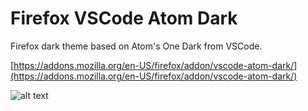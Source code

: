 # Firefox VSCode Atom Dark
Firefox dark theme based on Atom's One Dark from VSCode.

[https://addons.mozilla.org/en-US/firefox/addon/vscode-atom-dark/](https://addons.mozilla.org/en-US/firefox/addon/vscode-atom-dark/)

![alt text](https://addons.mozilla.org/user-media/version-previews/full/3838/3838917.svg?modified=1623034357 "Firefox VSCode Atom Dark")
